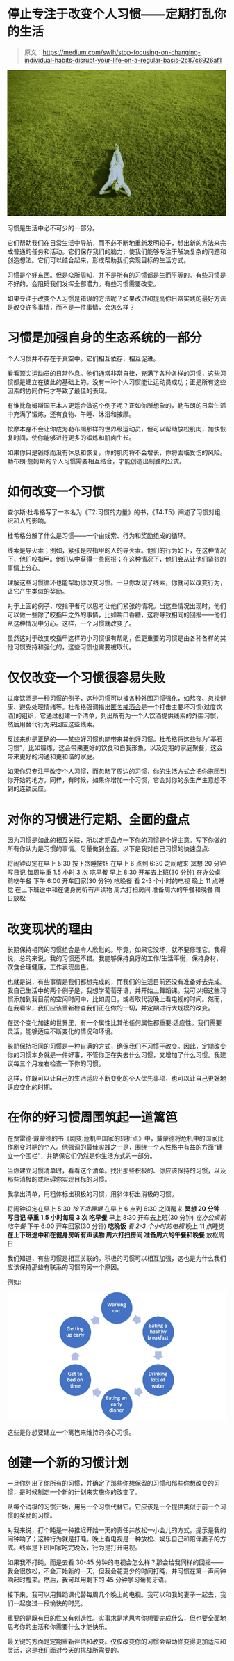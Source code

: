 # 停止专注于改变个人习惯——定期打乱你的生活

> 原文：<https://medium.com/swlh/stop-focusing-on-changing-individual-habits-disrupt-your-life-on-a-regular-basis-2c87c6926af1>

![](img/dc1effd19f4e599bdc2897833f545694.png)

习惯是生活中必不可少的一部分。

它们帮助我们在日常生活中导航，而不必不断地重新发明轮子，想出新的方法来完成普通的任务和活动。它们保存我们的脑力，使我们能够专注于解决复杂的问题和创造想法。它们可以结合起来，形成帮助我们实现目标的生活方式。

习惯是个好东西。但是众所周知，并不是所有的习惯都是生而平等的。有些习惯是不好的，会阻碍我们发挥全部潜力。有些习惯需要改变。

如果专注于改变个人习惯是错误的方法呢？如果改进和提高你日常实践的最好方法是改变许多事情，而不是一件事情，会怎么样？

# 习惯是加强自身的生态系统的一部分

个人习惯并不存在于真空中。它们相互依存，相互促进。

看看顶尖运动员的日常作息。他们通常非常自律，充满了各种各样的习惯，这些习惯都是建立在彼此的基础上的。没有一种个人习惯能让运动员成功；正是所有这些因素的协同作用才导致了最佳的表现。

有谁比詹姆斯国王本人更适合做这个例子呢？正如你所想象的，勒布朗的日常生活中充满了锻炼，还有食物、午睡、沐浴和按摩。

按摩本身不会让你成为勒布朗那样的世界级运动员，但可以帮助放松肌肉，加快恢复时间，使你能够进行更多的锻炼和肌肉生长。

如果你只是锻炼而没有休息和恢复，你的肌肉将不会增长，你将面临受伤的风险。勒布朗·詹姆斯的个人习惯需要相互结合，才能创造出制胜的公式。

# 如何改变一个习惯

查尔斯·杜希格写了一本名为《T2:习惯的力量》的书，《T4:T5》阐述了习惯对组织和人的影响。

杜希格分解了什么是习惯——一个由线索、行为和奖励组成的循环。

线索是导火索；例如，紧张是咬指甲的人的导火索。他们的行为如下，在这种情况下，他们咬指甲。他们从中获得一些回报；在这种情况下，他们会从让他们紧张的事情上分心。

理解这些习惯循环也能帮助你改变习惯。一旦你发现了线索，你就可以改变行为，让它产生类似的奖励。

对于上面的例子，咬指甲者可以思考让他们紧张的情况。当这些情况出现时，他们可以做一些除了咬指甲之外的事情，比如嚼口香糖，这将导致相同的回报——他们从这种情况中分心。这样，一个习惯就改变了。

虽然这对于改变咬指甲这样的小习惯很有帮助，但更重要的习惯是由各种各样的其他习惯支持和强化的，这些习惯也需要被取代。

# 仅仅改变一个习惯很容易失败

过度饮酒是一种习惯的例子，这种习惯可以被各种外围习惯强化，如熬夜、忽视健康、避免处理情绪等。杜希格强调指出[匿名戒酒会](/@sobergentleman/is-alcoholics-anonymous-the-only-way-to-stop-drinking-bcdaaadcb153)是一个打击主要坏习惯(过度饮酒)的组织，它通过创建一个清单，列出所有为一个人饮酒提供线索的外围习惯，然后用替代行为来回应这些线索。

反过来也是正确的——某些好习惯也能带来其他好习惯。杜希格将这些称为“基石习惯”，比如锻炼，这会带来更好的饮食和自我形象，以及定期的家庭聚餐，这会带来更好的沟通和更和谐的家庭。

如果你只专注于改变个人习惯，而忽略了周边的习惯，你的生活方式会把你拖回到你开始的地方。同样，有时候，如果你增加一个习惯，它会对你的余生产生意想不到的连锁反应。

# 对你的习惯进行定期、全面的盘点

因为习惯是如此的相互关联，所以定期盘点一下你的习惯是个好主意。写下你做的所有你认为是习惯的事情。尽量做到全面。以下是我对自己习惯的快速盘点:

将闹钟设定在早上 5:30
按下贪睡按钮
在早上 6 点到 6:30 之间醒来
冥想 20 分钟
写日记
每周举重 1.5 小时 3 次
吃早餐
早上 8:30 开车去上班(30 分钟)
在办公桌前吃午餐
下午 6:00 开车回家(30 分钟)
吃晚餐
看 2-3 个小时的电视
晚上 11 点睡觉
在上下班途中和在健身房听有声读物
周六打扫房间
准备周六的午餐和晚餐
周日放松

# 改变现状的理由

长期保持相同的习惯组合是令人欣慰的。毕竟，如果它没坏，就不要修理它。我得说，总的来说，我的习惯还不错。我能够保持良好的工作/生活平衡，保持身材，饮食合理健康，工作表现出色。

也就是说，有些事情是我们都想完成的，而我们的生活目前还没有准备好去完成。我自己生活中的两个例子是，我想学葡萄牙语，并开始上舞蹈课。我可以把这些习惯添加到我目前的空闲时间中，比如周日，或者取代我晚上看电视的时间。然而，在我看来，我们应该重新检查我们正在做的一切，并定期进行大规模的改变。

在这个变化加速的世界里，有一个属性比其他任何属性都重要:适应性。我们需要灵活，能够适应不断变化的情况和环境。

长期保持相同的习惯是一种自满的方式，确保我们不习惯于改变。因此，定期改变你的习惯本身就是一件好事，不管你正在失去什么习惯，又增加了什么习惯。我建议每三个月左右检查一下你的习惯。

这样，你既可以让自己的生活适应不断变化的个人优先事项，也可以让自己更好地适应变化的时期。

# 在你的好习惯周围筑起一道篱笆

在贾雷德·戴蒙德的书《剧变:危机中国家的转折点》中，戴蒙德将危机中的国家比作剧变时期的个人。他强调的最佳实践之一是，围绕一个人性格中有益的方面“建立一个围栏”，并确保它们仍然是你生活方式的一部分。

当你建立习惯清单时，看看这个清单。找出那些积极的、你应该保持的习惯，以及那些消极的或阻碍你实现目标的习惯。

我拿出清单，用粗体标出积极的习惯，用斜体标出消极的习惯。

将闹钟设定在早上 5:30
*按下贪睡键* 在早上 6 点到 6:30 之间醒来
**冥想 20 分钟
写日记
举重 1.5 小时每周 3 次
吃早餐** 早上 8:30 开车去上班(30 分钟)
*在办公桌前吃午餐* 下午 6:00 开车回家(30 分钟)
**吃晚饭** *看 2-3 个小时的电视* 晚上 11 点睡觉
**在上下班途中和在健身房听有声读物
周六打扫房间
准备周六的午餐和晚餐** 放松周日

我们知道，有些习惯是相互关联的。积极的习惯可以相互加强，这也是为什么我们应该保持那些有联系的习惯的另一个原因。

例如:

![](img/29f1ec90b8efeb2f559db58d5d9e34b9.png)

这些是你想要建立一个篱笆来维持的核心习惯。

# 创建一个新的习惯计划

一旦你列出了你所有的习惯，并确定了那些你想保留的习惯和那些你想改变的习惯，是时候制定一个新的计划来实施你的改变了。

从每个消极的习惯开始，用另一个习惯代替它。它应该是一个提供类似于前一个习惯的奖励的习惯。

对我来说，打个盹是一种推迟开始一天的责任并放松一小会儿的方式。提示是我的闹钟响了；这种行为就是打盹。晚上看电视是一种放松、娱乐自己和陪伴妻子的方式。线索是下班回家吃完晚饭，行为是打开电视。

如果我不打盹，而是去看 30-45 分钟的电视会怎么样？那会给我同样的回报——我会很放松，不会开始新的一天，但我会花更少的时间打盹，并习惯在第一声闹钟响起时醒来。然后，我可以用剩下的 45 分钟学习葡萄牙语。

接下来，我可以用舞蹈课代替每周几个晚上的电视。我可以和我的妻子一起去，我们一起度过一段愉快的时光。

重要的是既有目的性又有创造性。实事求是地思考你想要完成什么，但也要全面地思考你的生活和你需要什么才能快乐。

最关键的方面是定期重新评估和改变。仅仅改变你的习惯会帮助你变得更加适应和灵活，这是我们面对今天的挑战所需要的。
